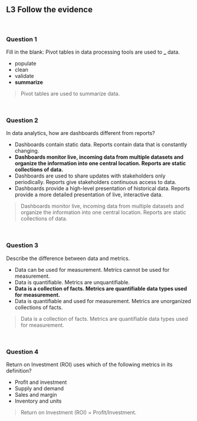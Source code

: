 ## L3 Follow the evidence

&nbsp;

### Question 1

Fill in the blank: Pivot tables in data processing tools are used to **\_** data.

- populate
- clean
- validate
- **summarize**

> Pivot tables are used to summarize data.

&nbsp;

### Question 2

In data analytics, how are dashboards different from reports?

- Dashboards contain static data. Reports contain data that is constantly changing.
- **Dashboards monitor live, incoming data from multiple datasets and organize the information into one central location. Reports are static collections of data.**
- Dashboards are used to share updates with stakeholders only periodically. Reports give stakeholders continuous access to data.
- Dashboards provide a high-level presentation of historical data. Reports provide a more detailed presentation of live, interactive data.

> Dashboards monitor live, incoming data from multiple datasets and organize the information into one central location. Reports are static collections of data.

&nbsp;

### Question 3

Describe the difference between data and metrics.

- Data can be used for measurement. Metrics cannot be used for measurement.
- Data is quantifiable. Metrics are unquantifiable.
- **Data is a collection of facts. Metrics are quantifiable data types used for measurement.**
- Data is quantifiable and used for measurement. Metrics are unorganized collections of facts.

> Data is a collection of facts. Metrics are quantifiable data types used for measurement.

&nbsp;

### Question 4

Return on Investment (ROI) uses which of the following metrics in its definition?

- Profit and investment
- Supply and demand
- Sales and margin
- Inventory and units

> Return on Investment (ROI) = Profit/Investment.
